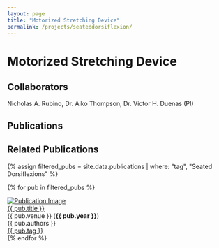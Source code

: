 ```yaml
---
layout: page
title: "Motorized Stretching Device"
permalink: /projects/seateddorsiflexion/
---
```


# Motorized Stretching Device

## Collaborators
Nicholas A. Rubino, Dr. Aiko Thompson, Dr. Victor H. Duenas (PI)

## Publications

## Related Publications

{% assign filtered_pubs = site.data.publications | where: "tag", "Seated Dorsiflexions" %}

{% for pub in filtered_pubs %}
<div class="pub-entry">
  <a href="{{ pub.link }}" target="_blank">
    <img src="{{ pub.img }}" alt="Publication Image" class="pub-thumb">
  </a>
  <div class="pub-details">
    <a href="{{ pub.link }}" class="pub-title" target="_blank">{{ pub.title }}</a>
    <div class="pub-meta">{{ pub.venue }} (<strong>{{ pub.year }}</strong>)</div>
    <div class="pub-authors">{{ pub.authors }}</div>
    <div class="pub-year-inst"><a href="/tags/{{ pub.tag | slugify }}">{{ pub.tag }}</a></div>
  </div>
</div>
{% endfor %}
